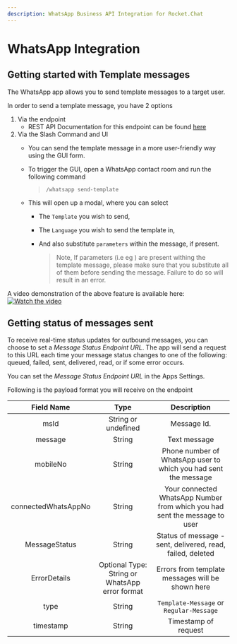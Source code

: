 ```yaml
---
description: WhatsApp Business API Integration for Rocket.Chat
---
```


# WhatsApp Integration

## Getting started with Template messages

The WhatsApp app allows you to send template messages to a target user.

In order to send a template message, you have 2 options

1. Via the endpoint
   * REST API Documentation for this endpoint can be found [here](./docs/TemplateMessage.md)
2. Via the Slash Command and UI
   * You can send the template message in a more user-friendly way using the GUI form.
   * To trigger the GUI, open a WhatsApp contact room and run the following command

     > `/whatsapp send-template`

   * This will open up a modal, where you can select
     * The `Template` you wish to send,
     * The `Language` you wish to send the template in,
     * And also substitute `parameters` within the message, if present.

       > Note, If parameters \(i.e eg \) are present withing the template message, please make sure that you substitute all of them before sending the message. Failure to do so will result in an error.

A video demonstration of the above feature is available here: [![Watch the video](https://img.youtube.com/vi/TMNZ8HjGx-M/maxresdefault.jpg)](https://youtu.be/TMNZ8HjGx-M)

## Getting status of messages sent

To receive real-time status updates for outbound messages, you can choose to set a _Message Status Endpoint URL_. The app will send a request to this URL each time your message status changes to one of the following: queued, failed, sent, delivered, read, or if some error occurs.

You can set the _Message Status Endpoint URL_ in the Apps Settings.

Following is the payload format you will receive on the endpoint

| **Field Name** | **Type** | **Description** |
| :---: | :---: | :---: |
| msId | String or undefined | Message Id. |
| message | String | Text message |
| mobileNo | String | Phone number of WhatsApp user to which you had sent the message |
| connectedWhatsAppNo | String | Your connected WhatsApp Number from which you had sent the message to user |
| MessageStatus | String | Status of message - sent, delivered, read, failed, deleted |
| ErrorDetails | Optional   Type: String or WhatsApp error format | Errors from template messages will be shown here |
| type | String | `Template-Message` or `Regular-Message` |
| timestamp | String | Timestamp of request |

